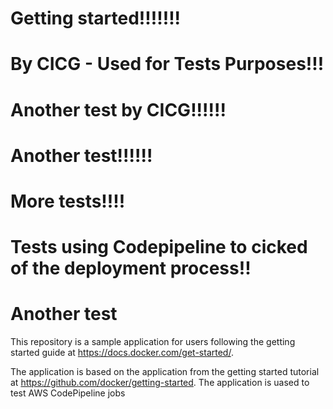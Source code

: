 # Getting started!!!!!!!
# By CICG - Used for Tests Purposes!!!
# Another test by CICG!!!!!!
# Another test!!!!!!
# More tests!!!!
# Tests using Codepipeline to cicked of the deployment process!!
# Another test

This repository is a sample application for users following the getting started guide at https://docs.docker.com/get-started/.

The application is based on the application from the getting started tutorial at https://github.com/docker/getting-started. The application is uased to test AWS CodePipeline jobs
